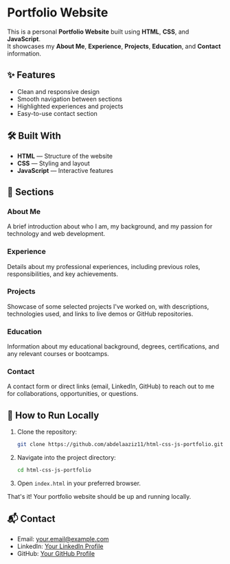 # Portfolio Website

This is a personal **Portfolio Website** built using **HTML**, **CSS**, and **JavaScript**.  
It showcases my **About Me**, **Experience**, **Projects**, **Education**, and **Contact** information.

## ✨ Features

- Clean and responsive design
- Smooth navigation between sections
- Highlighted experiences and projects
- Easy-to-use contact section

## 🛠️ Built With

- **HTML** — Structure of the website
- **CSS** — Styling and layout
- **JavaScript** — Interactive features

## 📄 Sections

### About Me
A brief introduction about who I am, my background, and my passion for technology and web development.

### Experience
Details about my professional experiences, including previous roles, responsibilities, and key achievements.

### Projects
Showcase of some selected projects I've worked on, with descriptions, technologies used, and links to live demos or GitHub repositories.

### Education
Information about my educational background, degrees, certifications, and any relevant courses or bootcamps.

### Contact
A contact form or direct links (email, LinkedIn, GitHub) to reach out to me for collaborations, opportunities, or questions.

## 🚀 How to Run Locally

1. Clone the repository:
   ```bash
   git clone https://github.com/abdelaaziz11/html-css-js-portfolio.git
   ```

2. Navigate into the project directory:
   ```bash
   cd html-css-js-portfolio
   ```

3. Open `index.html` in your preferred browser.

That's it! Your portfolio website should be up and running locally.

## 📬 Contact

- Email: [your.email@example.com](mailto:abdelkhouda055@gmail.com)
- LinkedIn: [Your LinkedIn Profile](https://www.linkedin.com/in/abdel-khouda-502b03253/)
- GitHub: [Your GitHub Profile](https://github.com/abdelaaziz11)

